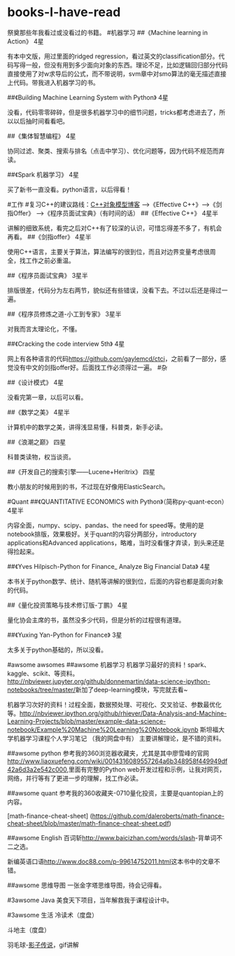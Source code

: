 # books-I-have-read
祭奠那些年我看过或没看过的书籍。
#机器学习
##《Machine learning in Action》
4星 

有本中文版，用过里面的ridged regression，看过英文的classification部分。代码写得一般，但没有用到多少面向对象的东西。理论不足，比如逻辑回归部分代码直接使用了对w求导后的公式，而不带说明，svm章中对smo算法的毫无描述直接上代码。带我进入机器学习的书。

##《Building Machine Learning System with Python》
4星 

没看，代码零零碎碎，但是很多机器学习中的细节问题，tricks都考虑进去了，所以以后抽时间看看吧。

##《集体智慧编程》
4星 

协同过滤、聚类、搜索与排名（点击中学习）、优化问题等，因为代码不规范而弃读。

##《Spark 机器学习》
4星 

买了新书一直没看。python语言，以后得看！

#工作
#复习C++的建议路线：[C++对象模型博客](http://www.cnblogs.com/skynet/p/3343726.html) -->《Effective C++》-->《剑指Offer》 -->《程序员面试宝典》（有时间的话）
##《Effective C++》
4星半

讲解的细致系统，看完之后对C++有了较深的认识，可惜忘得差不多了，有机会再看。
##《剑指offer》
4星半 

使用C++语言，主要关于算法，算法编写的很到位，而且对边界变量考虑很周全，找工作之前必重温。

##《程序员面试宝典》
3星半 

排版很差，代码分为左右两节，貌似还有些错误，没看下去。不过以后还是得过一遍。

##《程序员修炼之道-小工到专家》
3星半 

对我而言太理论化，不懂。

##《Cracking the code interview 5th》
4星 

网上有各种语言的代码<https://github.com/gaylemcd/ctci>，之前看了一部分，感觉没有中文的剑指offer好。后面找工作必须得过一遍。
#杂

##《设计模式》
4星 

没看完第一章，以后可以看。

##《数学之美》
4星半 

计算机中的数学之美，讲得浅显易懂，科普类，新手必读。

##《浪潮之巅》
四星 

科普类读物，权当谈资。

##《开发自己的搜索引擎——Lucene+Heritrix》
四星 

教小朋友的时候用到的书，不过现在好像用ElasticSearch。

#Quant
##《QUANTITATIVE ECONOMICS with Python》（简称py-quant-econ）
4星半 

内容全面，numpy、scipy、pandas、the need for speed等。使用的是notebook排版，效果极好。关于quant的内容分两部分，introductory applications和Advanced applications，略难，当时没看懂才弃读，到头来还是得捡起来。

##《Yves Hilpisch-Python for Finance_ Analyze Big Financial Data》
4星 

本书关于python数学、统计、随机等讲解的很到位，后面的内容也都是面向对象的代码。

##《量化投资策略与技术修订版-丁鹏》
4星 

量化协会主席的书，虽然没多少代码，但是分析的过程很有道理。

##《Yuxing Yan-Python for Finance》
3星 

太多关于python基础的，所以没看。

#awsome awsomes
##awsome 机器学习
机器学习最好的资料！spark、kaggle、scikit、等资料。<http://nbviewer.jupyter.org/github/donnemartin/data-science-ipython-notebooks/tree/master/>新加了deep-learning模块，写完就去看~ 

机器学习次好的资料！过程全面，数据预处理、可视化、交叉验证、参数最优化等。<http://nbviewer.ipython.org/github/rhiever/Data-Analysis-and-Machine-Learning-Projects/blob/master/example-data-science-notebook/Example%20Machine%20Learning%20Notebook.ipynb>
斯坦福大学机器学习课程个人学习笔记 （我的网盘中有） 主要讲解理论，是不错的资料。

##awsome python
参考我的360浏览器收藏夹，尤其是其中廖雪峰的官网<http://www.liaoxuefeng.com/wiki/0014316089557264a6b348958f449949df42a6d3a2e542c000>,里面有完整的Python web开发过程和示例，让我对网页，网络，并行等有了更进一步的理解，找工作必读。

##awsome quant
参考我的360收藏夹-0710量化投资，主要是quantopian上的内容。 

[math-finance-cheat-sheet] (https://github.com/daleroberts/math-finance-cheat-sheet/blob/master/math-finance-cheat-sheet.pdf)

##awsome English
百词斩<http://www.baicizhan.com/words/slash>-背单词不二之选。 

新编英语口语<http://www.doc88.com/p-99614752011.html>这本书中的文章不错。

##awsome 思维导图
一张金字塔思维导图，待会记得看。

#3awsome Java
美食天下项目，当年解救我于课程设计中。

#3awsome 生活
冷读术（度盘） 

斗地主（度盘） 

羽毛球-[影子传说](http://www.ssstjy.com/yumaoqiu/yumaoqiu.htm)，gif讲解
